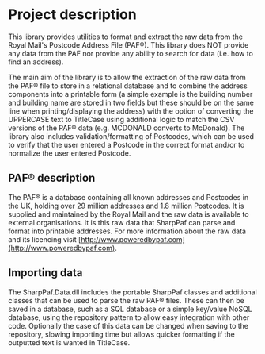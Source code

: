 # Project description

This library provides utilities to format and extract the raw data from the Royal Mail's Postcode Address File (PAF®). This library does NOT provide any data from the PAF nor provide any ability to search for data (i.e. how to find an address).

The main aim of the library is to allow the extraction of the raw data from the PAF® file to store in a relational database and to combine the address components into a printable form (a simple example is the building number and building name are stored in two fields but these should be on the same line when printing/displaying the address) with the option of converting the UPPERCASE text to TitleCase using additional logic to match the CSV versions of the PAF® data (e.g. MCDONALD converts to McDonald). The library also includes validation/formatting of Postcodes, which can be used to verify that the user entered a Postcode in the correct format and/or to normalize the user entered Postcode.

## PAF® description

The PAF® is a database containing all known addresses and Postcodes in the UK, holding over 29 million addresses and 1.8 million Postcodes. It is supplied and maintained by the Royal Mail and the raw data is available to external organisations. It is this raw data that SharpPaf can parse and format into printable addresses. For more information about the raw data and its licencing visit [http://www.poweredbypaf.com](http://www.poweredbypaf.com).

## Importing data

The SharpPaf.Data.dll includes the portable SharpPaf classes and additional classes that can be used to parse the raw PAF® files. These can then be saved in a database, such as a SQL database or a simple key/value NoSQL database, using the repository pattern to allow easy integration with other code. Optionally the case of this data can be changed when saving to the repository, slowing importing time but allows quicker formatting if the outputted text is wanted in TitleCase.